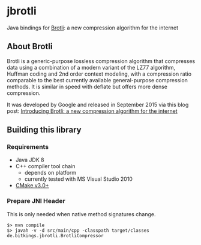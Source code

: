 
jbrotli
=========================================

Java bindings for [Brotli](https://github.com/google/brotli.git): a new compression algorithm for the internet

## About Brotli

Brotli is a generic-purpose lossless compression algorithm that compresses data using a combination of a modern variant of the LZ77 algorithm,
Huffman coding and 2nd order context modeling, with a compression ratio comparable to the best currently available general-purpose compression methods.
It is similar in speed with deflate but offers more dense compression.

It was developed by Google and released in September 2015 via this blog post:
[Introducing Brotli: a new compression algorithm for the internet](http://google-opensource.blogspot.de/2015/09/introducing-brotli-new-compression.html)

## Building this library

### Requirements

* Java JDK 8
* C++ compiler tool chain
   * depends on platform
   * currently tested with MS Visual Studio 2010
* [CMake v3.0+](https://cmake.org/)

### Prepare JNI Header

This is only needed when native method signatures change.

```
$> mvn compile
$> javah -v -d src/main/cpp -classpath target/classes de.bitkings.jbrotli.BrotliCompressor
```

